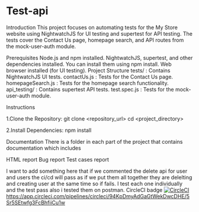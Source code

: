# Test-api
Introduction This project focuses on automating tests for the My Store website using NightwatchJS for UI testing and supertest for API testing. The tests cover the Contact Us page, homepage search, and API routes from the mock-user-auth module.

Prerequisites Node.js and npm installed. NightwatchJS, supertest, and other dependencies installed. You can install them using npm install. Web browser installed (for UI testing). Project Structure tests/ : Contains NightwatchJS UI tests. contactUs.js : Tests for the Contact Us page. homepageSearch.js : Tests for the homepage search functionality. api_testing/ : Contains supertest API tests. test.spec.js : Tests for the mock-user-auth module.

Instructions

1.Clone the Repository: git clone <repository_url> cd <project_directory>

2.Install Dependencies: npm install

Documentation There is a folder in each part of the project that contains documentation which includes

HTML report
Bug report
Test cases report


I want to add something here that if we commented the delete api for user and users the ci/cd will pass as if we put them all together they are delelting and creating user at the same time so if fails. I test each one individually and the test pass also i tested them on postman.
CircleCI badge
[![CircleCI](https://circleci.com/gh/marinahanyy/Test-api.svg?style=svg)](https://circleci.com/gh/marinahanyy/Test-api)
https://app.circleci.com/pipelines/circleci/94KpDmyAdGaGtWekDwcDHE/5Sr5SEtwfg3FcBhfiiCu1w
